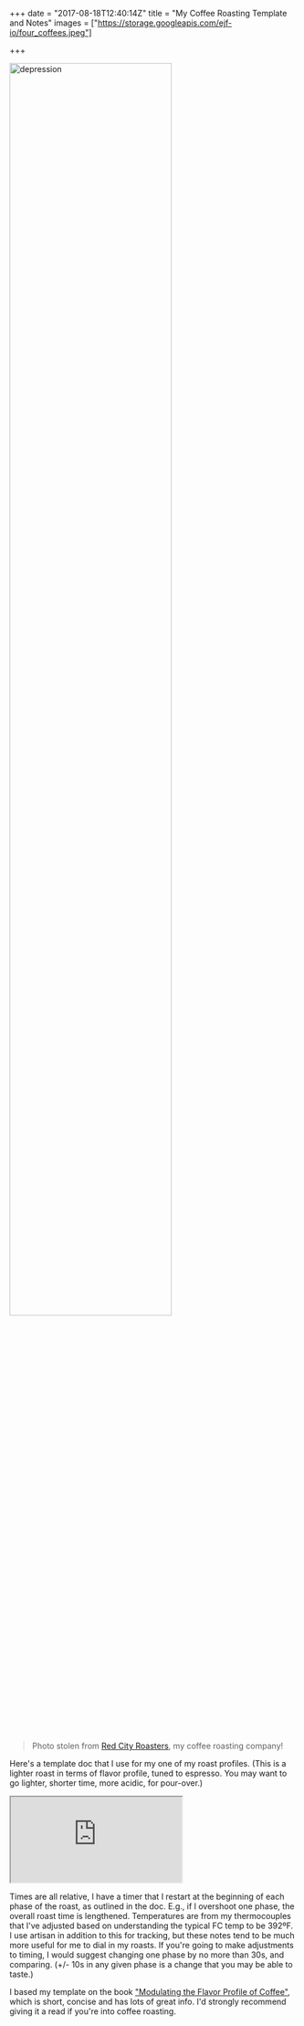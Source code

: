 +++
date = "2017-08-18T12:40:14Z"
title = "My Coffee Roasting Template and Notes"
images = ["https://storage.googleapis.com/ejf-io/four_coffees.jpeg"]

+++

<img alt="depression" width="75%" src="https://storage.googleapis.com/ejf-io/four_coffees.jpeg">

> Photo stolen from [Red City Roasters](https://redcityroasters.com/), my coffee roasting company!

Here's a template doc that I use for my one of my roast profiles. (This is a lighter roast in terms of flavor profile, tuned to espresso. You may want to go lighter, shorter time, more acidic, for pour-over.)

<iframe src="https://docs.google.com/document/d/1bBHnBahVsaO3JBLKyvYFWnLeIhlFsBehVYE9z48PqZU/pub?embedded=true"></iframe>

Times are all relative, I have a timer that I restart at the beginning of each phase of the roast, as outlined in the doc. E.g., if I overshoot one phase, the overall roast time is lengthened. Temperatures are from my thermocouples that I've adjusted based on understanding the typical FC temp to be 392ºF. I use artisan in addition to this for tracking, but these notes tend to be much more useful for me to dial in my roasts. If you're going to make adjustments to timing, I would suggest changing one phase by no more than 30s, and comparing. (+/- 10s in any given phase is a change that you may be able to taste.)

I based my template on the book ["Modulating the Flavor Profile of Coffee"](http://hoos.coffee/my-book/), which is short, concise and has lots of great info. I'd strongly recommend giving it a read if you're into coffee roasting.

